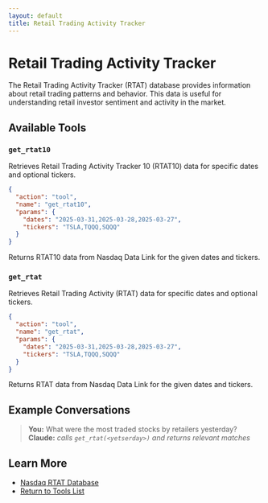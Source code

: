 ```yaml
---
layout: default
title: Retail Trading Activity Tracker
---
```


# Retail Trading Activity Tracker

The Retail Trading Activity Tracker (RTAT) database provides information about retail trading patterns and behavior. This data is useful for understanding retail investor sentiment and activity in the market.

## Available Tools

### `get_rtat10`

Retrieves Retail Trading Activity Tracker 10 (RTAT10) data for specific dates and optional tickers.

```json
{
  "action": "tool",
  "name": "get_rtat10",
  "params": {
    "dates": "2025-03-31,2025-03-28,2025-03-27",
    "tickers": "TSLA,TQQQ,SQQQ"
  }
}
```

Returns RTAT10 data from Nasdaq Data Link for the given dates and tickers.

### `get_rtat`

Retrieves Retail Trading Activity (RTAT) data for specific dates and optional tickers.

```json
{
  "action": "tool",
  "name": "get_rtat",
  "params": {
    "dates": "2025-03-31,2025-03-28,2025-03-27",
    "tickers": "TSLA,TQQQ,SQQQ"
  }
}
```

Returns RTAT data from Nasdaq Data Link for the given dates and tickers.

## Example Conversations

> **You:** What were the most traded stocks by retailers yesterday?  
> **Claude:** *calls `get_rtat(<yetserday>)` and returns relevant matches*

## Learn More

- [Nasdaq RTAT Database](https://data.nasdaq.com/databases/RTAT)
- [Return to Tools List](../index.html#tools)